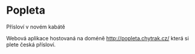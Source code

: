 # Popleta
Přísloví v novém kabátě

Webová aplikace hostovaná na doméně http://popleta.chytrak.cz/ která si plete česká přísloví.
